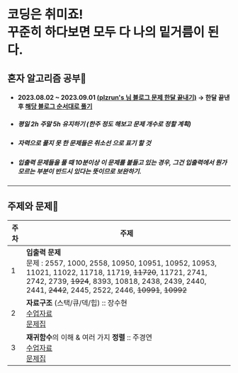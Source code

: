 # 코딩은 취미죠! <br> 꾸준히 하다보면 모두 다 나의 밑거름이 된다.


## 혼자 알고리즘 공부🚀
- #### 2023.08.02 ~ 2023.09.01 [**(plzrun's 님 블로그 문제 한달 끝내기)**](https://plzrun.tistory.com/entry/%EC%95%8C%EA%B3%A0%EB%A6%AC%EC%A6%98-%EB%AC%B8%EC%A0%9C%ED%92%80%EC%9D%B4PS-%EC%8B%9C%EC%9E%91%ED%95%98%EA%B8%B0)  ->  한달 끝낸 후 [**해당 블로그 순서대로 풀기**](https://dev-dain.tistory.com/155)
- ##### 평일 2h 주말 5h 유지하기 (한주 정도 해보고 문제 개수로 정할 계획)
- ##### 자력으로 풀지 못 한 문제들은 취소선 으로 표기 할 것  
- ##### 입출력 문제들을 풀 때 10분이상 이 문제를 붙들고 있는 경우, 그건 입출력에서 뭔가 모르는 부분이 반드시 있다는 뜻이므로 보완하기.


---

## 주제와 문제📖
| 주차 | 주제 |
|---|---|
| 1  |  **입출력 문제**  <br>문제 : 2557, 1000, 2558, 10950, 10951, 10952, 10953, 11021, 11022, 11718, 11719, ~~11720~~, 11721, 2741, 2742, 2739, ~~1924~~, 8393, 10818, 2438, 2439, 2440, 2441, ~~2442~~, 2445, 2522, 2446, ~~10991~~, ~~10992~~|
| 2  |  **자료구조** (스택/큐/덱/힙) :: 장수현<br>[수업자료](https://github.com/dev-dain/Dukgorithm/blob/master/week2/%EC%95%8C%EA%B3%A0%EB%A6%AC%EC%A6%98%20%EC%8A%A4%ED%84%B0%EB%94%94%202%EC%A3%BC%EC%B0%A8.pdf)<br>[문제집](https://www.acmicpc.net/workbook/view/8999) |
| 3  |  **재귀함수**의 이해 & 여러 가지 **정렬** :: 주경연<br>[수업자료](https://github.com/dev-dain/Dukgorithm/blob/master/week3/%EC%95%8C%EA%B3%A0%EB%A6%AC%EC%A6%98%20%EC%8A%A4%ED%84%B0%EB%94%94%203%EC%A3%BC%EC%B0%A8.pptx)<br>[문제집](https://www.acmicpc.net/workbook/view/9000) |








